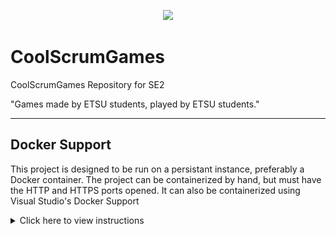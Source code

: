 <p align="center">
  <img src="./CoolScrumGames/wwwroot/images/diamond.png" width="500">
</p>

# CoolScrumGames
CoolScrumGames Repository for SE2

"Games made by ETSU students, played by ETSU students."

---

## Docker Support

This project is designed to be run on a persistant instance, preferably a Docker container.
The project can be containerized by hand, but must have the HTTP and HTTPS ports opened.
It can also be containerized using Visual Studio's Docker Support
<details>
  <summary markdown="span">Click here to view instructions</summary>
  
1. Open the project in Visual Studio
2. Right click the project

<p align="left">
  <img src="./images/screenshots/Capture.PNG" width="400">
</p>

4. Highlight Add
5. Select Add Docker Support

</details>
